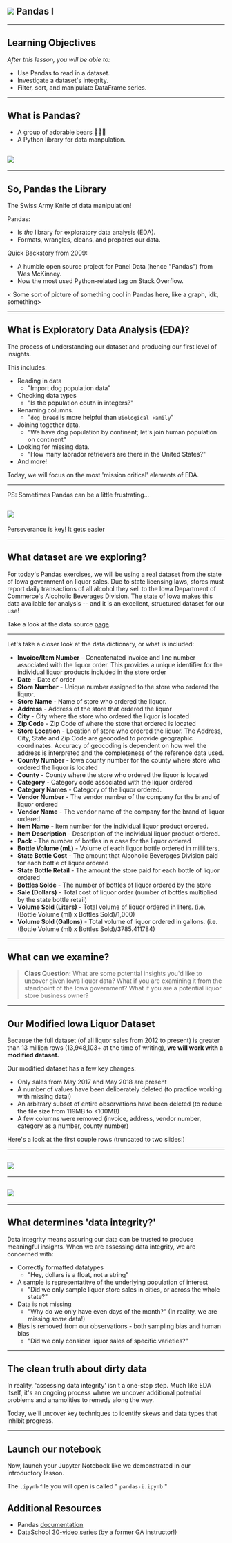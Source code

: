 <!--
---
title: Pandas I
type: lesson
duration: "1:00"
creator: [Joseph Nelson](https://twitter.com/josephofiowa)
Private gist location: xxxxxx
Presentation URL: xxxxx
---
-->

## ![](https://ga-dash.s3.amazonaws.com/production/assets/logo-9f88ae6c9c3871690e33280fcf557f33.png) Pandas I

---

## Learning Objectives
*After this lesson, you will be able to:*

- Use Pandas to read in a dataset.
- Investigate a dataset's integrity.
- Filter, sort, and manipulate DataFrame series.


---

## What is Pandas?
- A group of adorable bears 🐼﻿🐼﻿🐼﻿
- A Python library for data manpulation.

## ![](https://media.giphy.com/media/EatwJZRUIv41G/giphy.gif)

---

## So, Pandas the Library

<!--
Talking points:
"Pandas is the most prominent Python library for exploratory data analysis (EDA). The functions Pandas supports are integral to understanding, formatting, and preparing our data. Formally, we use Pandas to investigate, wrangle, munge, and clean our data. Pandas is the Swiss Army Knife of data manipulation!"
"Pandas began as a humble open source project for Panel Data (hence "Pandas") in 2009 by Wes McKinney. It has grown to be the most use Python-related tag on Stack Overflow."
-->

The Swiss Army Knife of data manipulation!

Pandas:
- Is *the* library for exploratory data analysis (EDA).
- Formats, wrangles, cleans, and prepares our data.

Quick Backstory from 2009:
- A humble open source project for Panel Data (hence "Pandas") from Wes McKinney.
- Now the most used Python-related tag on Stack Overflow.

< Some sort of picture of something cool in Pandas here, like a graph, idk, something>

---

## What is Exploratory Data Analysis (EDA)?

<!-- 
Talking points:
"Exploratory Data Analysis (EDA) is the process of understanding our dataset, and producing our first level of insights. This includes reading in the data, understanding our data dictionary, checking data types, assessing descriptive statistics, renaming columns, joining together data, looking for missing data, and so much more. That sounds like a lot, but today, we will just focus on the most 'mission critical' elements of EDA."
-->

The process of understanding our dataset and producing our first level of insights.

This includes:
- Reading in data 
   - "Import dog population data"
- Checking data types 
   - "Is the population coutn in integers?"
- Renaming columns.
    - "`dog_breed` is more helpful than `Biological Family`"
- Joining together data.
     - "We have dog population by continent; let's join human population on continent"
- Looking for missing data.
     - "How many labrador retrievers are there in the United States?"
- And more!

Today, we will focus on the most 'mission critical' elements of EDA.

---

PS: Sometimes Pandas can be a little frustrating...

## ![](https://media.giphy.com/media/EPcvhM28ER9XW/giphy.gif)

Perseverance is key! It gets easier

---


## What dataset are we exploring?

For today's Pandas exercises, we will be using a real dataset from the state of Iowa government on liquor sales. Due to state licensing laws, stores must report daily transactions of all alcohol they sell to the Iowa Department of Commerce's Alcoholic Beverages Division. The state of Iowa makes this data available for analysis -- and it is an excellent, structured dataset for our use!

Take a look at the data source [page](https://data.iowa.gov/Economy/Iowa-Liquor-Sales/m3tr-qhgy).

---

Let's take a closer look at the data dictionary, or what is included:

- **Invoice/Item Number** - Concatenated invoice and line number associated with the liquor order. This provides a unique identifier for the individual liquor products included in the store order
- **Date** - Date of order 
- **Store Number** - Unique number assigned to the store who ordered the liquor.
- **Store Name** - Name of store who ordered the liquor.
- **Address** - Address of the store that ordered the liquor
- **City** - City where the store who ordered the liquor is located
- **Zip Code** - Zip Code of where the store that ordered is located 
- **Store Location** - Location of store who ordered the liquor. The Address, City, State and Zip Code are geocoded to provide geographic coordinates. Accuracy of geocoding is dependent on how well the address is interpreted and the completeness of the reference data used.
- **County Number** - Iowa county number for the county where store who ordered the liquor is located
- **County** - County where the store who ordered the liquor is located
- **Category** - Category code associated with the liquor ordered
- **Category Names** - Category of the liquor ordered.
- **Vendor Number** - The vendor number of the company for the brand of liquor ordered
- **Vendor Name** - The vendor name of the company for the brand of liquor ordered
- **Item Name** - Item number for the individual liquor product ordered.
- **Item Description** - Description of the individual liquor product ordered.
- **Pack** - The number of bottles in a case for the liquor ordered
- **Bottle Volume (mL)** - Volume of each liquor bottle ordered in milliliters.
- **State Bottle Cost** - The amount that Alcoholic Beverages Division paid for each bottle of liquor ordered
- **State Bottle Retail** - The amount the store paid for each bottle of liquor ordered
- **Bottles Solde** - The number of bottles of liquor ordered by the store
- **Sale (Dollars)** - Total cost of liquor order (number of bottles multiplied by the state bottle retail)
- **Volume Sold (Liters)** - Total volume of liquor ordered in liters. (i.e. (Bottle Volume (ml) x Bottles Sold)/1,000)
- **Volume Sold (Gallons)** - Total volume of liquor ordered in gallons. (i.e. (Bottle Volume (ml) x Bottles Sold)/3785.411784)

---

## What can we examine?

> **Class Question:** What are some potential insights you'd like to uncover given Iowa liquor data? What if you are examining it from the standpoint of the Iowa government? What if you are a potential liquor store business owner?

---

## Our Modified Iowa Liquor Dataset

Because the full dataset (of all liquor sales from 2012 to present) is greater than 13 million rows (13,948,103+ at the time of writing), **we will work with a modified dataset.**

Our modified dataset has a few key changes:
- Only sales from May 2017 and May 2018 are present
- A number of values have been deliberately deleted (to practice working with missing data!)
- An arbitrary subset of entire observations have been deleted (to reduce the file size from 119MB to <100MB)
- A few columns were removed (invoice, address, vendor number, category as a number, county number)

Here's a look at the first couple rows (truncated to two slides:)

---

## ![](./assets/dataset-screenshot-1.png)

---

## ![](./assets/dataset-screenshot-2.png)

---


## What determines 'data integrity?'

Data integrity means assuring our data can be trusted to produce meaningful insights. When we are assessing data integrity, we are concerned with:

- Correctly formatted datatypes
   - "Hey, dollars is a float, not a string"
- A sample is representatitve of the underlying population of interest
   - "Did we only sample liquor store sales in cities, or across the whole state?"
- Data is not missing
    - "Why do we only have even days of the month?" (In reality, we are missing *some* data!)
- Bias is removed from our observations - both sampling bias and human bias
     - "Did we only consider liquor sales of specific varieties?"

---

## The clean truth about dirty data

In reality, 'assessing data integrity' isn't a one-stop step. Much like EDA itself, it's an ongoing process where we uncover additional potential problems and anamolities to remedy along the way. 

Today, we'll uncover key techniques to identify skews and data types that inhibit progress.

---

## Launch our notebook

Now, launch your Jupyter Notebook like we demonstrated in our introductory lesson.

The `.ipynb` file you will open is called " `pandas-i.ipynb` "


## Additional Resources

- Pandas [documentation](https://pandas.pydata.org/pandas-docs/stable/)
- DataSchool [30-video series](http://www.dataschool.io/easier-data-analysis-with-pandas/) (by a former GA instructor!)

